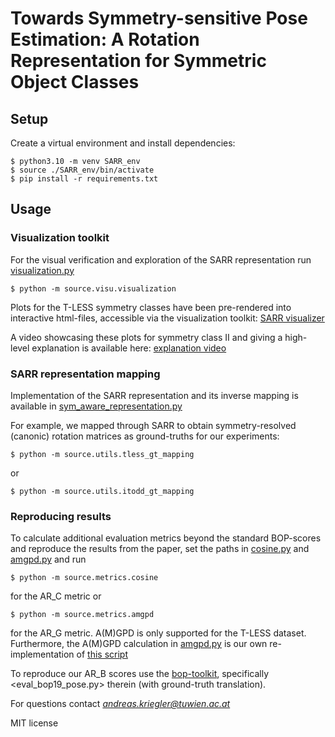# Towards Symmetry-sensitive Pose Estimation: A Rotation Representation for Symmetric Object Classes

## Setup
Create a virtual environment and install dependencies:
```
$ python3.10 -m venv SARR_env
$ source ./SARR_env/bin/activate
$ pip install -r requirements.txt
```

## Usage
### Visualization toolkit
For the  visual verification and exploration of the SARR representation run [visualization.py](source/visu/visualization.py)

```
$ python -m source.visu.visualization
```

Plots for the T-LESS symmetry classes have been pre-rendered into interactive html-files, accessible via the visualization toolkit:  [SARR visualizer](https://akriegler.github.io/SARR/)

A video showcasing these plots for symmetry class II and giving a high-level explanation is available here: [explanation video](video/supplementary_video_visualization-toolkit_T-LESS_symmetry_II.mp4)


###  SARR representation mapping
Implementation of the SARR representation and its inverse mapping is available in [sym_aware_representation.py](source/SARR/sym_aware_representation.py)

For example, we mapped through SARR to obtain symmetry-resolved (canonic) rotation matrices as ground-truths for our experiments:
```
$ python -m source.utils.tless_gt_mapping
```
or
```
$ python -m source.utils.itodd_gt_mapping
```

### Reproducing results
To calculate additional evaluation metrics beyond the standard BOP-scores and reproduce the results from the paper, set the paths in [cosine.py](source/metrics/cosine.py) and [amgpd.py](source/metrics/amgpd.py) and run
```
$ python -m source.metrics.cosine
```
for the AR_C metric or 
```
$ python -m source.metrics.amgpd
```
for the AR_G metric.
A(M)GPD is only supported for the T-LESS dataset. Furthermore, the A(M)GPD calculation in [amgpd.py](source/metrics/amgpd.py) is our own re-implementation of [this script](https://github.com/GANWANSHUI/ES6D/blob/master/lib/tless_gadd_evaluator.py)

To reproduce our AR_B scores use the [bop-toolkit](https://github.com/thodan/bop_toolkit), specifically <eval_bop19_pose.py> therein (with ground-truth translation).


For questions contact *andreas.kriegler@tuwien.ac.at*

MIT license